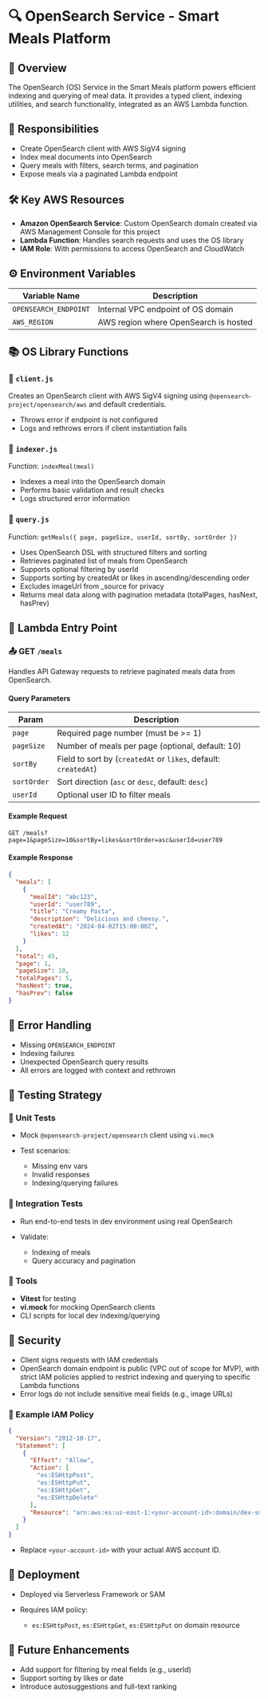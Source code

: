 # 🔍 OpenSearch Service - Smart Meals Platform

## 🧭 Overview

The OpenSearch (OS) Service in the Smart Meals platform powers efficient indexing and querying of meal data. It provides a typed client, indexing utilities, and search functionality, integrated as an AWS Lambda function.

## 📌 Responsibilities

- Create OpenSearch client with AWS SigV4 signing
- Index meal documents into OpenSearch
- Query meals with filters, search terms, and pagination
- Expose meals via a paginated Lambda endpoint

## 🛠️ Key AWS Resources

- **Amazon OpenSearch Service**: Custom OpenSearch domain created via AWS Management Console for this project
- **Lambda Function**: Handles search requests and uses the OS library
- **IAM Role**: With permissions to access OpenSearch and CloudWatch

## ⚙️ Environment Variables

| Variable Name         | Description                           |
| --------------------- | ------------------------------------- |
| `OPENSEARCH_ENDPOINT` | Internal VPC endpoint of OS domain    |
| `AWS_REGION`          | AWS region where OpenSearch is hosted |

## 📚 OS Library Functions

### 🧱 `client.js`

Creates an OpenSearch client with AWS SigV4 signing using `@opensearch-project/opensearch/aws` and default credentials.

- Throws error if endpoint is not configured
- Logs and rethrows errors if client instantiation fails

### 🧱 `indexer.js`

Function: `indexMeal(meal)`

- Indexes a meal into the OpenSearch domain
- Performs basic validation and result checks
- Logs structured error information

### 🧱 `query.js`

Function: `getMeals({ page, pageSize, userId, sortBy, sortOrder })`

- Uses OpenSearch DSL with structured filters and sorting
- Retrieves paginated list of meals from OpenSearch
- Supports optional filtering by userId
- Supports sorting by createdAt or likes in ascending/descending order
- Excludes imageUrl from \_source for privacy
- Returns meal data along with pagination metadata (totalPages, hasNext, hasPrev)

## 📡 Lambda Entry Point

### 📤 GET `/meals`

Handles API Gateway requests to retrieve paginated meals data from OpenSearch.

#### Query Parameters

| Param       | Description                                                     |
| ----------- | --------------------------------------------------------------- |
| `page`      | Required page number (must be >= 1)                             |
| `pageSize`  | Number of meals per page (optional, default: 10)                |
| `sortBy`    | Field to sort by (`createdAt` or `likes`, default: `createdAt`) |
| `sortOrder` | Sort direction (`asc` or `desc`, default: `desc`)               |
| `userId`    | Optional user ID to filter meals                                |

#### Example Request

```
GET /meals?page=1&pageSize=10&sortBy=likes&sortOrder=asc&userId=user789
```

#### Example Response

```json
{
  "meals": [
    {
      "mealId": "abc123",
      "userId": "user789",
      "title": "Creamy Pasta",
      "description": "Delicious and cheesy.",
      "createdAt": "2024-04-02T15:00:00Z",
      "likes": 12
    }
  ],
  "total": 45,
  "page": 1,
  "pageSize": 10,
  "totalPages": 5,
  "hasNext": true,
  "hasPrev": false
}
```

## 🧨 Error Handling

- Missing `OPENSEARCH_ENDPOINT`
- Indexing failures
- Unexpected OpenSearch query results
- All errors are logged with context and rethrown

## 🧪 Testing Strategy

### 🧱 Unit Tests

- Mock `@opensearch-project/opensearch` client using `vi.mock`
- Test scenarios:

  - Missing env vars
  - Invalid responses
  - Indexing/querying failures

### 🔗 Integration Tests

- Run end-to-end tests in dev environment using real OpenSearch
- Validate:

  - Indexing of meals
  - Query accuracy and pagination

### 🧰 Tools

- **Vitest** for testing
- **vi.mock** for mocking OpenSearch clients
- CLI scripts for local dev indexing/querying

## 🔐 Security

- Client signs requests with IAM credentials
- OpenSearch domain endpoint is public (VPC out of scope for MVP), with strict IAM policies applied to restrict indexing and querying to specific Lambda functions
- Error logs do not include sensitive meal fields (e.g., image URLs)

### 🔐 Example IAM Policy

```json
{
  "Version": "2012-10-17",
  "Statement": [
    {
      "Effect": "Allow",
      "Action": [
        "es:ESHttpPost",
        "es:ESHttpPut",
        "es:ESHttpGet",
        "es:ESHttpDelete"
      ],
      "Resource": "arn:aws:es:us-east-1:<your-account-id>:domain/dev-smart-meals-es/*"
    }
  ]
}
```

- Replace `<your-account-id>` with your actual AWS account ID.

## 🚀 Deployment

- Deployed via Serverless Framework or SAM
- Requires IAM policy:

  - `es:ESHttpPost`, `es:ESHttpGet`, `es:ESHttpPut` on domain resource

## 🔮 Future Enhancements

- Add support for filtering by meal fields (e.g., userId)
- Support sorting by likes or date
- Introduce autosuggestions and full-text ranking

